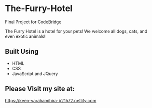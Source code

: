 # The-Furry-Hotel  
Final Project for CodeBridge

The Furry Hotel is a hotel for your pets! We welcome all dogs, cats, and even exotic animals! 

## Built Using

* HTML
* CSS
* JavaScript and JQuery

## Please Visit my site at:
https://keen-varahamihira-b21572.netlify.com
